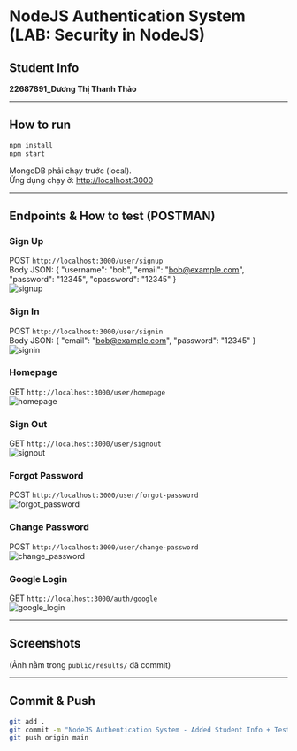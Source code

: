 # NodeJS Authentication System (LAB: Security in NodeJS)

## Student Info
**22687891_Dương Thị Thanh Thảo**

---

## How to run
```bash
npm install
npm start
```
MongoDB phải chạy trước (local).  
Ứng dụng chạy ở: [http://localhost:3000](http://localhost:3000)

---

## Endpoints & How to test (POSTMAN)

### Sign Up
POST `http://localhost:3000/user/signup`  
Body JSON: { "username": "bob", "email": "bob@example.com", "password": "12345", "cpassword": "12345" }  
![signup](public/results/signup.png)

### Sign In
POST `http://localhost:3000/user/signin`  
Body JSON: { "email": "bob@example.com", "password": "12345" }  
![signin](public/results/signin.png)

### Homepage
GET `http://localhost:3000/user/homepage`  
![homepage](public/results/homepage.png)

### Sign Out
GET `http://localhost:3000/user/signout`  
![signout](public/results/signout.png)

### Forgot Password
POST `http://localhost:3000/user/forgot-password`  
![forgot_password](public/results/forgot_password.png)

### Change Password
POST `http://localhost:3000/user/change-password`  
![change_password](public/results/change_password.png)

### Google Login
GET `http://localhost:3000/auth/google`  
![google_login](public/results/google_login.png)

---

## Screenshots
(Ảnh nằm trong `public/results/` đã commit)

---

## Commit & Push
```bash
git add .
git commit -m "NodeJS Authentication System - Added Student Info + Tested All Features"
git push origin main
```
